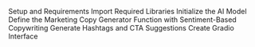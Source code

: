 Setup and Requirements
Import Required Libraries
Initialize the AI Model
Define the Marketing Copy Generator Function with Sentiment-Based Copywriting
Generate Hashtags and CTA Suggestions
Create Gradio Interface
